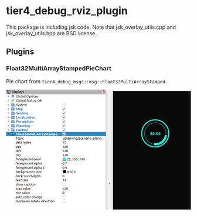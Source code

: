 # tier4_debug_rviz_plugin

This package is including jsk code.
Note that jsk_overlay_utils.cpp and jsk_overlay_utils.hpp are BSD license.

## Plugins

### Float32MultiArrayStampedPieChart

Pie chart from `tier4_debug_msgs::msg::Float32MultiArrayStamped`.

![float32_multi_array_stamped_pie_chart](./images/float32_multi_array_stamped_pie_chart.png)
